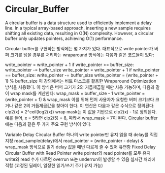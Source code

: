 # Circular_Buffer

A circular buffer is a data structure used to efficiently implement a delay line. In a typical array-based approach, inserting a new sample requires shifting all existing data, resulting in O(N) complexity. However, a circular buffer only updates pointers, achieving O(1) performance.


Circular buffer를 구현하는 방식에는 몇 가지가 있다. 대표적으로 write pointer가 버퍼 크기를 넘을 경우를 처리하는 wraparound 방식에는 다음과 같은 코드들이 있다:

write_pointer = write_pointer + 1
if write_pointer >= buffer_size:
    write_pointer -= buffer_size
write_pointer = write_pointer + 1
if write_pointer == buffer_size:
    write_pointer -= buffer_size
write_pointer = (write_pointer + 1) % buffer_size
이 강의에서는 비트 마스크를 활용한 Wraparound Optimization 방식을 사용했다. 이 방식은 버퍼 크기가 2의 거듭제곱일 때만 사용 가능하며, 다음과 같이 wrap mask를 계산한다:
wrap_mask = buffer_size - 1
write_pointer = (write_pointer + 1) & wrap_mask
이를 위해 먼저 사용자가 요청한 버퍼 크기보다 크거나 같은 2의 거듭제곱값을 찾아야 한다. 이 연산은 다음과 같은 수식으로 정의된다:
clp2(x) = 2^ceil(log2(x))
wrap mask는 이 값을 기반으로 clp2(x) - 1로 정의된다. 예를 들어, x = 5라면 clp2(5) = 8, 따라서 wrap_mask = 7이 된다.
Circular buffer에는 다음과 같은 두 가지 주요 구현 방식이 있다:

Variable Delay Circular Buffer
하나의 write pointer만 유지
읽을 때 delay를 직접 지정
read_sample(delay)에서 read_pointer = (write_pointer - delay) & wrap_mask 방식으로 읽기
delay 값을 매번 다르게 줄 수 있어 유연함
Fixed Delay Circular Buffer with Read Pointer
write pointer와 read pointer를 모두 유지
write와 read 수가 다르면 overrun 또는 underrun이 발생할 수 있음
실시간 처리에 적합 (고정된 딜레이, 일정한 읽기/쓰기 주기 유지 가능)

